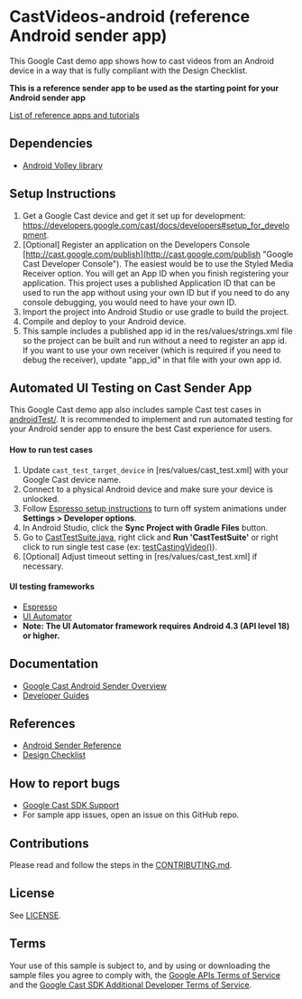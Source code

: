 # CastVideos-android  (reference Android sender app)

This Google Cast demo app shows how to cast videos from an Android device in a way that is fully compliant with the Design Checklist.

**This is a reference sender app to be used as the starting point for your Android sender app**

[List of reference apps and tutorials](https://developers.google.com/cast/docs/downloads)

## Dependencies
* [Android Volley library](https://github.com/google/volley)

## Setup Instructions
1. Get a Google Cast device and get it set up for development: https://developers.google.com/cast/docs/developers#setup_for_development.
1. [Optional] Register an application on the Developers Console [http://cast.google.com/publish](http://cast.google.com/publish "Google Cast Developer Console").
  The easiest would be to use the Styled Media Receiver option. You will get an App ID when you finish registering your application. This project uses a
  published Application ID that can be used to run the app without using your own ID but if you need to do any console debugging, you would need to have your own ID.
1. Import the project into Android Studio or use gradle to build the project.
1. Compile and deploy to your Android device.
1. This sample includes a published app id in the res/values/strings.xml file so the project can be built and run without a need
  to register an app id. If you want to use your own receiver (which is required if you need to debug the receiver),
  update "app_id" in that file with your own app id.

## Automated UI Testing on Cast Sender App
This Google Cast demo app also includes sample Cast test cases in [androidTest/](androidTest/com/google/sample/cast/refplayer/).
It is recommended to implement and run automated testing for your Android sender app to ensure the best Cast experience for users.

#### How to run test cases
1. Update `cast_test_target_device` in [res/values/cast_test.xml] with your Google Cast device name.
1. Connect to a physical Android device and make sure your device is unlocked.
1. Follow [Espresso setup instructions](https://developer.android.com/training/testing/espresso/setup#set-up-environment) to turn off system animations under **Settings > Developer options**.
1. In Android Studio, click the **Sync Project with Gradle Files** button.
1. Go to [CastTestSuite.java](androidTest/com/google/sample/cast/refplayer/CastTestSuite.java), right click and **Run 'CastTestSuite'** or right click to run single test case (ex: [testCastingVideo()](androidTest/com/google/sample/cast/refplayer/BasicCastUITest.java)).
1. \[Optional\] Adjust timeout setting in [res/values/cast_test.xml] if necessary.

#### UI testing frameworks
* [Espresso](https://developer.android.com/training/testing/espresso/)
* [UI Automator](https://developer.android.com/training/testing/ui-automator)
* **Note: The UI Automator framework requires Android 4.3 (API level 18) or higher.**

## Documentation
* [Google Cast Android Sender Overview](https://developers.google.com/cast/docs/android_sender/)
* [Developer Guides](https://developers.google.com/cast/docs/developers)

## References
* [Android Sender Reference](https://developers.google.com/cast/docs/reference/android/packages)
* [Design Checklist](http://developers.google.com/cast/docs/design_checklist)

## How to report bugs
* [Google Cast SDK Support](https://developers.google.com/cast/support)
* For sample app issues, open an issue on this GitHub repo.

## Contributions
Please read and follow the steps in the [CONTRIBUTING.md](CONTRIBUTING.md).

## License
See [LICENSE](LICENSE).

## Terms
Your use of this sample is subject to, and by using or downloading the sample files you agree to comply with, the [Google APIs Terms of Service](https://developers.google.com/terms/) and the [Google Cast SDK Additional Developer Terms of Service](https://developers.google.com/cast/docs/terms/).
